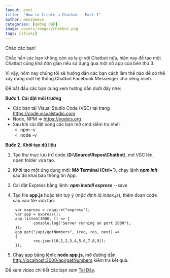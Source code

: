 ```yaml
---
layout: post
title:  "How to Create a Chatbot - Part 1"
author: messbeevn
categories: [Hướng Dẫn]
image: assets/images/chatbot.png
tags: [sticky]
---
```

Chào các bạn!

Chắc hẳn các bạn không còn xa lạ gì với Chatbot nữa, hiện nay để tạo một Chatbot cũng khá đơn giản nếu sử dụng qua một số app của bên thứ 3.

Vì vậy, hôm nay chúng tôi sẽ hướng dẫn các bạn cách làm thế nào để có thể xây dựng một hệ thống Chatbot Facebook Messenger cho riêng mình.

Để bắt đầu các bạn cùng xem hướng dẫn dưới đây nhé: 

**Bước 1. Cài đặt môi trường**

- Các bạn tải Visual Studio Code (VSC) tại trang <https://code.visualstudio.com>
- Node, NPM => <https://nodejs.org>
- Sau khi cài đặt xong các bạn mở cmd kiểm tra nhé!
    - npm -v
    - node -v

**Bước 2. Khởi tạo dữ liệu**

1. Tạo thư mục lưu trữ code (**D:\Source\Repos\Chatbot**), mở VSC lên, open folder vừa tạo.
2. Khởi tạo một ứng dụng mới: **Mở Terminal (Ctrl+`)**, chạy lệnh ***npm init*** sau đó khai báo thông tin App.
3. Cài đặt Express bằng lệnh: ***npm install express*** --save
4. Tạo file **app.js** hoặc tên tuỳ ý (*mặc định là index.js*), thêm đoạn code sau vào file vừa tạo: 

        var express = require("express");
        var app = express();
        app.listen(3000, () => {
                console.log("Server running on port 3000");
        });
        app.get("/api/getNumbers", (req, res, next) => 
        {
                res.json([0,1,2,3,4,5,6,7,8,9]);
        });

5. Chạy app bằng lệnh: **node app.js**, mở đường dẫn <http://localhost:3000/api/getNumbers> kiểm tra kết quả.

Để xem video chi tiết các bạn xem [Tại Đây](https://www.youtube.com/watch?reload=9&v=5zE-tevfJbY&fbclid=IwAR3bYdHrMV-zAawvQnJ8gLDy-XtqDG5J20d853pzD5UKjMvGFWzyU4sAIHM).